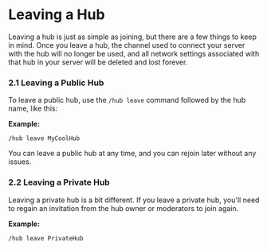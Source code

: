 # Leaving a Hub

Leaving a hub is just as simple as joining, but there are a few things to keep in mind. Once you leave a hub, the channel used to connect your server with the hub will no longer be used, and all network settings associated with that hub in your server will be deleted and lost forever.

### 2.1 Leaving a Public Hub

To leave a public hub, use the `/hub leave` command followed by the hub name, like this:

**Example:**

```
/hub leave MyCoolHub
```

You can leave a public hub at any time, and you can rejoin later without any issues.

### 2.2 Leaving a Private Hub

Leaving a private hub is a bit different. If you leave a private hub, you'll need to regain an invitation from the hub owner or moderators to join again.

**Example:**

```
/hub leave PrivateHub
```
